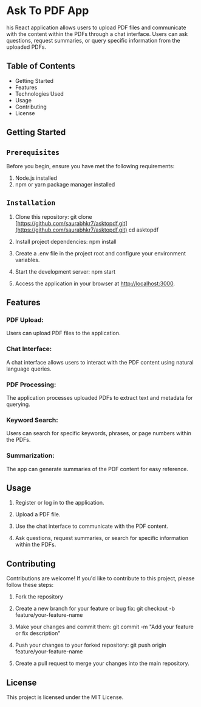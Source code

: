 # Ask To PDF App

his React application allows users to upload PDF files and communicate with the content within the PDFs through a chat interface. Users can ask questions, request summaries, or query specific information from the uploaded PDFs.

## Table of Contents
- Getting Started
- Features
- Technologies Used
- Usage
- Contributing
- License

## Getting Started

## `Prerequisites`

Before you begin, ensure you have met the following requirements:

1. Node.js installed
2. npm or yarn package manager installed

## `Installation`

1. Clone this repository:
    git clone [https://github.com/saurabhkr7/asktopdf.git](https://github.com/saurabhkr7/asktopdf.git)
    cd asktopdf

2. Install project dependencies:
    npm install

3. Create a .env file in the project root and configure your environment variables.
4. Start the development server:
    npm start
5. Access the application in your browser at [http://localhost:3000](http://localhost:3000).

## Features

### PDF Upload: 
Users can upload PDF files to the application.

### Chat Interface:
A chat interface allows users to interact with the PDF content using natural language queries.

### PDF Processing:
The application processes uploaded PDFs to extract text and metadata for querying.

### Keyword Search:
Users can search for specific keywords, phrases, or page numbers within the PDFs.

### Summarization:
The app can generate summaries of the PDF content for easy reference.

## Usage

1. Register or log in to the application.

2. Upload a PDF file.

3. Use the chat interface to communicate with the PDF content.

4. Ask questions, request summaries, or search for specific information within the PDFs.

## Contributing

Contributions are welcome! If you'd like to contribute to this project, please follow these steps:

1. Fork the repository

2. Create a new branch for your feature or bug fix:
    git checkout -b feature/your-feature-name

3. Make your changes and commit them:
    git commit -m "Add your feature or fix description"

4. Push your changes to your forked repository:
    git push origin feature/your-feature-name

5. Create a pull request to merge your changes into the main repository.

## License

This project is licensed under the MIT License.